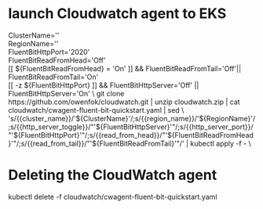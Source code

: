 

# launch Cloudwatch agent to EKS 

ClusterName='' \
RegionName='' \
FluentBitHttpPort='2020' \
FluentBitReadFromHead='Off' \
[[ ${FluentBitReadFromHead} = 'On' ]] && FluentBitReadFromTail='Off'|| FluentBitReadFromTail='On' \
[[ -z ${FluentBitHttpPort} ]] && FluentBitHttpServer='Off' || FluentBitHttpServer='On' \
git clone https://github.com/owenfok/cloudwatch.git | unzip cloudwatch.zip | cat cloudwatch/cwagent-fluent-bit-quickstart.yaml | sed \ 's/{{cluster_name}}/'${ClusterName}'/;s/{{region_name}}/'${RegionName}'/;s/{{http_server_toggle}}/"'${FluentBitHttpServer}'"/;s/{{http_server_port}}/"'${FluentBitHttpPort}'"/;s/{{read_from_head}}/"'${FluentBitReadFromHead}'"/;s/{{read_from_tail}}/"'${FluentBitReadFromTail}'"/' | kubectl apply -f -  \
 
# Deleting the CloudWatch agent 

kubectl delete -f cloudwatch/cwagent-fluent-bit-quickstart.yaml
